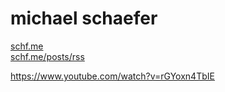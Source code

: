 # michael schaefer

[schf.me](https://schf.me)  
[schf.me/posts/rss](https://schf.me/posts/rss)  


https://www.youtube.com/watch?v=rGYoxn4TbIE
